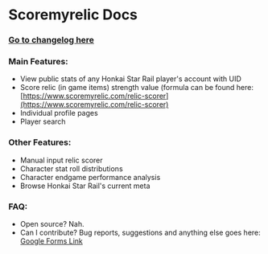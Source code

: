# Scoremyrelic Docs
### [Go to changelog here](/changelog.md)

### Main Features:
- View public stats of any Honkai Star Rail player's account with UID
- Score relic (in game items) strength value (formula can be found here: [https://www.scoremyrelic.com/relic-scorer](https://www.scoremyrelic.com/relic-scorer)
- Individual profile pages
- Player search

### Other Features:
- Manual input relic scorer
- Character stat roll distributions
- Character endgame performance analysis
- Browse Honkai Star Rail's current meta

### FAQ:
- Open source? Nah.
- Can I contribute? Bug reports, suggestions and anything else goes here: [Google Forms Link](https://docs.google.com/forms/d/e/1FAIpQLSesJ8TrD1JWK72VbCAmQYgI_w7-SkOdpBWe1o8VrPj44R6HUA/viewform?usp=sf_link)
